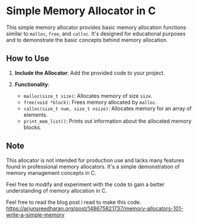 # Simple Memory Allocator in C

This simple memory allocator provides basic memory allocation functions similar to `malloc`, `free`, and `calloc`. It's designed for educational purposes and to demonstrate the basic concepts behind memory allocation.

## How to Use

1. **Include the Allocator**: Add the provided code to your project.

2. **Functionality**:
   - `malloc(size_t size)`: Allocates memory of size `size`.
   - `free(void *block)`: Frees memory allocated by `malloc`.
   - `calloc(size_t num, size_t nsize)`: Allocates memory for an array of elements.
   - `print_mem_list()`: Prints out information about the allocated memory blocks.

## Note

This allocator is not intended for production use and lacks many features found in professional memory allocators. It's a simple demonstration of memory management concepts in C.

Feel free to modify and experiment with the code to gain a better understanding of memory allocation in C.

Feel free to read the blog post i read to make this code. https://arjunsreedharan.org/post/148675821737/memory-allocators-101-write-a-simple-memory
